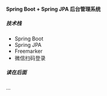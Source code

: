 #### Spring Boot + Spring JPA 后台管理系统
##### 技术栈
* Spring Boot
* Spring JPA
* Freemarker
* 微信扫码登录

##### 读在后面
...
